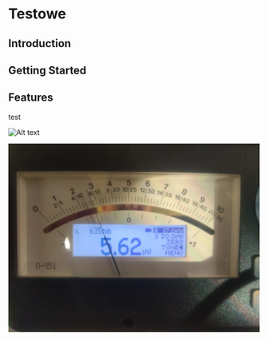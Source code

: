 # Testowe

## Introduction

## Getting Started

## Features



test

![Alt text](Testowe/Pictures/IMG1.jpg?raw=true "Title")

![Screenshot](Pictures/IMG1.jpg)
